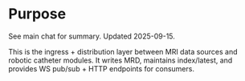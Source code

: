 # Purpose

See main chat for summary. Updated 2025-09-15.

This is the ingress + distribution layer between MRI data sources and robotic catheter modules. It writes MRD, maintains index/latest, and provides WS pub/sub + HTTP endpoints for consumers.